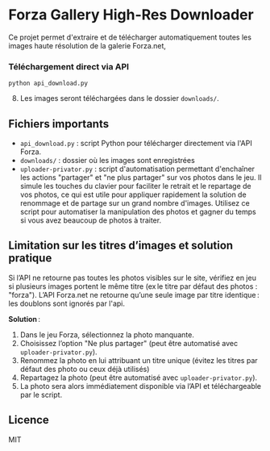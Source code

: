 # Forza Gallery High-Res Downloader

Ce projet permet d'extraire et de télécharger automatiquement toutes les images haute résolution de la galerie Forza.net, 


### Téléchargement direct via API 


   ```
   python api_download.py
   ```
8. Les images seront téléchargées dans le dossier `downloads/`.



## Fichiers importants

- `api_download.py` : script Python pour télécharger directement via l'API Forza.
- `downloads/` : dossier où les images sont enregistrées
- `uploader-privator.py` : script d'automatisation permettant d'enchaîner les actions "partager" et "ne plus partager" sur vos photos dans le jeu. Il simule les touches du clavier pour faciliter le retrait et le repartage de vos photos, ce qui est utile pour appliquer rapidement la solution de renommage et de partage sur un grand nombre d'images. Utilisez ce script pour automatiser la manipulation des photos et gagner du temps si vous avez beaucoup de photos à traiter.

## Limitation sur les titres d’images et solution pratique

Si l’API ne retourne pas toutes les photos visibles sur le site, vérifiez en jeu si plusieurs images portent le même titre (ex le titre par défaut des photos : "forza"). L’API Forza.net ne retourne qu’une seule image par titre identique : les doublons sont ignorés par l'api.

**Solution** :
1. Dans le jeu Forza, sélectionnez la photo manquante.
2. Choisissez l’option "Ne plus partager" (peut être automatisé avec `uploader-privator.py`).
3. Renommez la photo en lui attribuant un titre unique (évitez les titres par défaut des photo ou ceux déjà utilisés)
4. Repartagez la photo (peut être automatisé avec `uploader-privator.py`).
5. La photo sera alors immédiatement disponible via l’API et téléchargeable par le script.


## Licence
MIT
